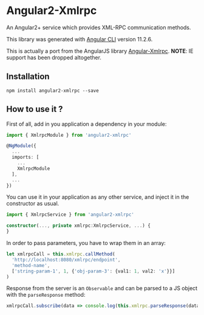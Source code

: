 # Angular2-Xmlrpc

An Angular2+ service which provides XML-RPC communication methods.

This library was generated with [Angular CLI](https://github.com/angular/angular-cli) version 11.2.6.

This is actually a port from the AngularJS library [Angular-Xmlrpc](https://github.com/ITrust/angular-xmlrpc). **NOTE**: IE support has been dropped altogether.

Installation
------------

    npm install angular2-xmlrpc --save


How to use it ?
---------------

First of all, add in you application a dependency in your module:
``` typescript
import { XmlrpcModule } from 'angular2-xmlrpc'

@NgModule({
  ...
  imports: [
    ...
    XmlrpcModule
  ],
  ...
})
```
You can use it in your application as any other service, and inject it in the constructor as usual.
``` typescript
import { XmlrpcService } from 'angular2-xmlrpc'

constructor(..., private xmlrpc:XmlrpcService, ...) {
}
```
In order to pass parameters, you have to wrap them in an array:
``` typescript
let xmlrpcCall = this.xmlrpc.callMethod(
  'http://localhost:8080/xmlrpc/endpoint',
  'method-name',
  ['string-param-1', 1, {'obj-param-3': {val1: 1, val2: 'x'}}]
)
```
Response from the server is an `Observable` and can be parsed to a JS object with the `parseResponse` method:
``` typescript
xmlrpcCall.subscribe(data => console.log(this.xmlrpc.parseResponse(data)))
```
